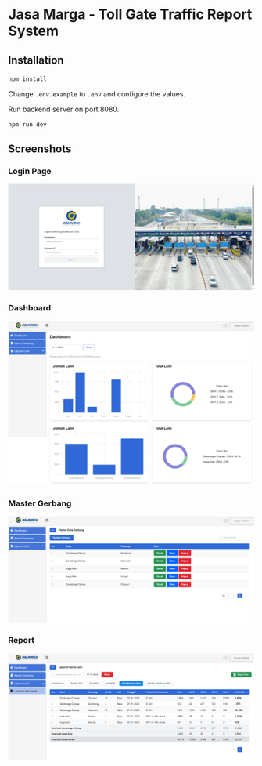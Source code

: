 # Jasa Marga - Toll Gate Traffic Report System

## Installation

```bash
npm install
```

Change `.env.example` to `.env` and configure the values.

Run backend server on port 8080.

```bash
npm run dev
```

## Screenshots

### Login Page

![Login](screenshoot/login.png)

### Dashboard

![Dashboard](screenshoot/dashboard.png)

### Master Gerbang

![Master Gerbang](screenshoot/master-gerbang.png)

### Report

![Report](screenshoot/report.png)
